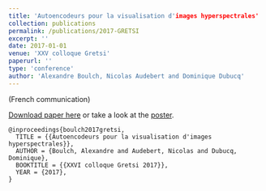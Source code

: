 ```yaml
---
title: 'Autoencodeurs pour la visualisation d'images hyperspectrales'
collection: publications
permalink: /publications/2017-GRETSI
excerpt: ''
date: 2017-01-01
venue: 'XXV colloque Gretsi'
paperurl: ''
type: 'conference'
author: 'Alexandre Boulch, Nicolas Audebert and Dominique Dubucq'
---
```



(French communication)


[Download paper here](https://aboulch.github.io/files/2017_gretsi-autoencodeurs.pdf) or take a look at the [poster](https://aboulch.github.io/files/posters/2017_gretsi-autoencodeurs_poster.pdf).

```
@inproceedings{boulch2017gretsi,
  TITLE = {{Autoencodeurs pour la visualisation d'images hyperspectrales}},
  AUTHOR = {Boulch, Alexandre and Audebert, Nicolas and Dubucq, Dominique},
  BOOKTITLE = {{XXVI colloque Gretsi 2017}},
  YEAR = {2017},
}

```
